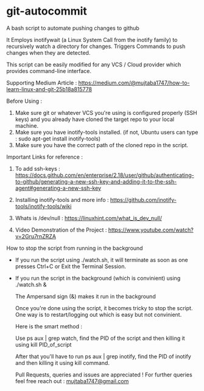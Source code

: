 # git-autocommit
A bash script to automate pushing changes to github

It Employs inotifywait (a Linux System Call from the inotify family) to recursively watch a directory for changes.
Triggers Commands to push changes when they are detected.

This script can be easily modified for any VCS / Cloud provider which provides command-line interface.

Supporting Medium Article : https://medium.com/@mujtaba1747/how-to-learn-linux-and-git-25b18a815778

Before Using : 
1. Make sure git or whatever VCS you're using is configured properly (SSH keys) and you already have cloned the target repo to your local machine.
2. Make sure you have inotify-tools installed. (if not, Ubuntu users can type : sudo apt-get install inotify-tools) 
3. Make sure you have the correct path of the cloned repo in the script.

Important Links for reference : 
1. To add ssh-keys : https://docs.github.com/en/enterprise/2.18/user/github/authenticating-to-github/generating-a-new-ssh-key-and-adding-it-to-the-ssh-agent#generating-a-new-ssh-key

2. Installing inotify-tools and more info : https://github.com/inotify-tools/inotify-tools/wiki

3. Whats is /dev/null : https://linuxhint.com/what_is_dev_null/

4. Video Demonstration of the Project : https://www.youtube.com/watch?v=2Gru7rnZRZA

How to stop the script from running in the background
- If you run the script using ./watch.sh, it will terminate as soon as one presses Ctrl+C or Exit the Terminal Session.
- If you run the script in the background (which is convinient) using ./watch.sh &

  The Ampersand sign (&) makes it run in the background
  
  Once you're done using the script, it becomes tricky to stop the script. One way is to restart/logging out which is easy but not convinient.
  
  Here is the smart method : 
  
  Use ps aux | grep watch, find the PID of the script and then killing it using kill PID_of_script
  
  After that you'll have to run ps aux | grep inotify, find the PID of inotify and then killing it using kill command.
  
  Pull Requests, queries and issues are appreciated !
  For further queries feel free reach out : mujtaba1747@gmail.com
